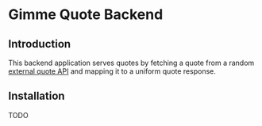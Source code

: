 # Gimme Quote Backend

## Introduction

This backend application serves quotes by fetching a quote from a random [external quote API](./src/main/java/com/zwanenberg/gimmequote/quote_sources/implementations) and mapping it to a uniform quote response.

## Installation

TODO
